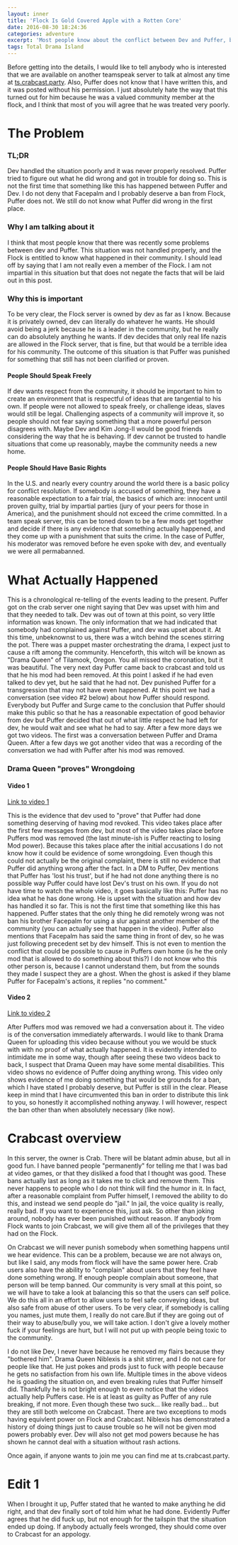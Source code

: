```yaml
---
layout: inner
title: 'Flock Is Gold Covered Apple with a Rotten Core'
date: 2016-08-30 18:24:36
categories: adventure
excerpt: 'Most people know about the conflict between Dev and Puffer, but not the intricate details. Devs flagrant handling of this issue was not only disrespectful, but also illogical and even immoral.'
tags: Total Drama Island
---
```


Before getting into the details, I would like to tell anybody who is interested that we are available on another teamspeak server to talk at almost any time at [ts.crabcast.party](ts3server://ts.crabcast.party).
Also, Puffer does not know that I have written this, and it was posted without his permission. 
I just absolutely hate the way that this turned out for him because he was a valued community member at the flock, and I think that most of you will agree that he was treated very poorly. 


# The Problem

### TL;DR

Dev handled the situation poorly and it was never properly resolved. Puffer tried to figure out what he did wrong and got in trouble for doing so. 
This is not the first time that something like this has happened between Puffer and Dev. 
I do not deny that Facepalm and I probably deserve a ban from Flock, Puffer does not. 
We still do not know what Puffer did wrong in the first place. 

### Why I am talking about it

I think that most people know that there was recently some problems between dev and Puffer. 
This situation was not handled properly, and the Flock is entitled to know what happened in their community. 
I should lead off by saying that I am not really even a member of the Flock. 
I am not impartial in this situation but that does not negate the facts that will be laid out in this post.


### Why this is important

To be very clear, the Flock server is owned by dev as far as I know. Because it is privately owned, dev can literally do whatever he wants. 
He should avoid being a jerk because he is a leader in the community, but he really can do absolutely anything he wants.
If dev decides that only real life nazis are allowed in the Flock server, that is fine, but that would be a terrible idea for his community.
The outcome of this situation is that Puffer was punished for something that still has not been clarified or proven. 

#### People Should Speak Freely

If dev wants respect from the community, it should be important to him to create an environment that is respectful of ideas that are tangential to his own. 
If people were not allowed to speak freely, or challenge ideas, slaves would still be legal. 
Challenging aspects of a community will improve it, so people should not fear saying something that a more powerful person disagrees with. 
Maybe Dev and Kim Jong-Il would be good friends considering the way that he is behaving. 
If dev cannot be trusted to handle situations that come up reasonably, maybe the community needs a new home. 

#### People Should Have Basic Rights

In the U.S. and nearly every country around the world there is a basic policy for conflict resolution.
If somebody is accused of something, they have a reasonable expectation to a fair trial, the basics of which are: innocent until proven guilty, trial by impartial parties (jury of your peers for those in America), and the punishment should not exceed the crime committed. 
In a team speak server, this can be toned down to be a few mods get together and decide if there is any evidence that something actually happened, and they come up with a punishment that suits the crime. 
In the case of Puffer, his moderator was removed before he even spoke with dev, and eventually we were all permabanned. 



# What Actually Happened

This is a chronological re-telling of the events leading to the present.
Puffer got on the crab server one night saying that Dev was upset with him and that they needed to talk. 
Dev was out of town at this point, so very little information was known.
The only information that we had indicated that somebody had complained against Puffer, and dev was upset about it. 
At this time, unbeknownst to us, there was a witch behind the scenes stirring the pot. There was a puppet master orchestrating the drama, I expect just to cause a rift among the community. 
Henceforth, this witch will be known as "Drama Queen" of Tilamook, Oregon. You all missed the coronation, but it was beautiful. 
The very next day Puffer came back to crabcast and told us that he his mod had been removed.
At this point I asked if he had even talked to dev yet, but he said that he had not. Dev punished Puffer for a transgression that may not have even happened. 
At this point we had a conversation (see video #2 below) about how Puffer should respond. 
Everybody but Puffer and Surge came to the conclusion that Puffer should make this public so that he has a reasonable expectation of good behavior from dev but Puffer decided that out of what little respect he had left for dev, he would wait and see what he had to say. 
After a few more days we got two videos. The first was a conversation between Puffer and Drama Queen. 
After a few days we got another video that was a recording of the conversation we had with Puffer after his mod was removed. 

### Drama Queen "proves" Wrongdoing

#### Video 1
[Link to video 1](https://www.youtube.com/watch?v=FQenYNQgS34)

This is the evidence that dev used to "prove" that Puffer had done something deserving of having mod revoked. This video takes place after the first few messages from dev, but most of the video takes place before Puffers mod was removed (the last minute-ish is Puffer reacting to losing Mod power).
Because this takes place after the initial accusations I do not know how it could be evidence of some wrongdoing.
Even though this could not actually be the original complaint, there is still no evidence that Puffer did anything wrong after the fact. 
In a DM to Puffer, Dev mentions that Puffer has 'lost his trust', but if he had not done anything there is no possible way Puffer could have lost Dev's trust on his own.
If you do not have time to watch the whole video, it goes basically like this: Puffer has no idea what he has done wrong.
He is upset with the situation and how dev has handled it so far. This is not the first time that something like this has happened. 
Puffer states that the only thing he did remotely wrong was not ban his brother Facepalm for using a slur against another member of the community (you can actually see that happen in the video). 
Puffer also mentions that Facepalm has said the same thing in front of dev, so he was just following precedent set by dev himself. 
This is not even to mention the conflict that could be possible to cause in Puffers own home (is he the only mod that is allowed to do something about this?)
I do not know who this other person is, because I cannot understand them, but from the sounds they made I suspect they are a ghost. 
When the ghost is asked if they blame Puffer for Facepalm's actions, it replies "no comment." 

#### Video 2
[Link to video 2](https://www.youtube.com/watch?v=BIZDW5Li3PI)

After Puffers mod was removed we had a conversation about it. 
The video is of the conversation immediately afterwards. 
I would like to thank Drama Queen for uploading this video because without you we would be stuck with with no proof of what actually happened. 
It is evidently intended to intimidate me in some way, though after seeing these two videos back to back, I suspect that Drama Queen may have some mental disabilities. 
This video shows no evidence of Puffer doing anything wrong. This video only shows evidence of me doing something that would be grounds for a ban, which I have stated I probably deserve, but Puffer is still in the clear.
Please keep in mind that I have circumvented this ban in order to distribute this link to you, so honestly it accomplished nothing anyway.
I will however, respect the ban other than when absolutely necessary (like now).

# Crabcast overview

In this server, the owner is Crab. There will be blatant admin abuse, but all in good fun. I have banned people "permanently" for telling me that I was bad at video games, or that they disliked a food that I thought was good. 
These bans actually last as long as it takes me to click and remove them. This never happens to people who I do not think will find the humor in it. 
In fact, after a reasonable complaint from Puffer himself, I removed the ability to do this, and instead we send people do "jail." 
In jail, the voice quality is really, really bad. If you want to experience this, just ask. So other than joking around, nobody has ever been punished without reason. 
If anybody from Flock wants to join Crabcast, we will give them all of the privileges that they had on the Flock. 

On Crabcast we will never punish somebody when something happens until we hear evidence. This can be a problem, because we are not always on, but like I said, any mods from flock will have the same power here. 
Crab users also have the ability to "complain" about users that they feel have done something wrong. If enough people complain about someone, that person will be temp banned.
Our community is very small at this point, so we will have to take a look at balancing this so that the users can self police. 
We do this all in an effort to allow users to feel safe conveying ideas, but also safe from abuse of other users. 
To be very clear, if somebody is calling you names, just mute them, I really do not care.But if they are going out of their way to abuse/bully you, we will take action. 
I don't give a lovely mother fuck if your feelings are hurt, but I will not put up with people being toxic to the community. 

I do not like Dev, I never have because he removed my flairs because they "bothered him". Drama Queen Niblexis is a shit stirrer, and I do not care for people like that. 
He just pokes and prods just to fuck with people because he gets no satisfaction from his own life.
Multiple times in the above videos he is goading the situation on, and even breaking rules that Puffer himself did.
Thankfully he is not bright enough to even notice that the videos actually help Puffers case. 
He is at least as guilty as Puffer of any rule breaking, if not more. 
Even though these two suck... like really bad... but they are still both welcome on Crabcast. 
There are two exceptions to mods having equivlent power on Flock and Crabcast. Niblexis has demonstrated a history of doing things just to cause trouble so he will not be given mod powers probably ever. 
Dev will also not get mod powers because he has shown he cannot deal with a situation without rash actions. 

Once again, if anyone wants to join me you can find me at ts.crabcast.party.

# Edit 1

When I brought it up, Puffer stated that he wanted to make anything he did right, and that dev finally sort of told him what he had done. 
Evidently Puffer agrees that he did fuck up, but not enough for the tailspin that the situation ended up doing. 
If anybody actually feels wronged, they should come over to Crabcast for an appology. 
